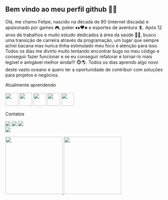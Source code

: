 
## Bem vindo ao meu perfil github 👋👋


 Olá, me chamo Felipe, nascido na década de 80 (internet discada) e apaixonado por games :video_game:, poker :diamonds::spades::hearts::clubs: e esportes de aventura :surfer:. Após 12 anos de trabalhos e muito estudo dedicados à área da saúde :weight_lifting_man:, busco uma transição de carreira através da programação, um lugar que sempre achei bacana mas nunca tinha estimulado meu foco e atenção para isso. Todos os dias me divirto muito tentando encontrar bugs no meu código e conseguir fazer funcionar e se eu conseguir refatorar e tornar-lo mais legível e amigável melhor ainda!!! :monkey_face::earth_americas:. Todos os dias aprendo algo novo deste vasto oceano e quero ter a oportunidade de contribuir com soluções para projetos e negócios. 
  
 Atualmente aprendendo
  <br>                                                                                                                                                                   <br>
                                                                                                                                                                         <img src="https://cdn.jsdelivr.net/gh/devicons/devicon/icons/html5/html5-original.svg" width="40" height="40" />
  <img src="https://cdn.jsdelivr.net/gh/devicons/devicon/icons/javascript/javascript-original.svg" width="40" height="40" />
  <img src="https://cdn.jsdelivr.net/gh/devicons/devicon/icons/flutter/flutter-original.svg" width="40" height="40" />
  <img src="https://cdn.jsdelivr.net/gh/devicons/devicon/icons/css3/css3-original.svg" width="40" height="40" />
  <img src="https://cdn.jsdelivr.net/gh/devicons/devicon/icons/react/react-original.svg" width="40" height="40" />
          
          
   
  Contatos
  <div>

   <a href="https://instagram.com/felipe.adriano_/" target="_blank"><img src="https://img.shields.io/badge/-Instagram-%23E4405F?style=for-the-badge&logo=instagram&logoColor=white" target="_blank"></a>
   <a href = "mailto:phill_95@hotmail.com"><img src="https://img.shields.io/badge/hotmail-D14836?style=for-the-badge&logo=gmail&logoColor=white" target="_blank"></a>
   <a href="https://www.linkedin.com/in/felipe-adriano-de-couto-lucca-33a545b7/" target="_blank"><img src="https://img.shields.io/badge/-LinkedIn-%230077B5?style=for-the-badge&logo=linkedin&logoColor=white" target="_blank"></a>  
   <a href="https://facebook.com/felipe.adriano.98/" target="_blank"><img src="https://img.shields.io/badge/-facebook-%23E4405F?style=for-the-badge&logo=instagram&logoColor=white" target="_blank"></a>
   </div>
   
   <div>
   <a href="https://github.com/FelipeLucca">
   <img height="180em" src="https://github-readme-stats.vercel.app/api/top-langs/?username=FelipeLucca&layout=compact&langs_count=7&theme=dracula"/>
   <img height="180em" src="https://github-readme-stats.vercel.app/api?username=FelipeLucca&show_icons=true&theme=dracula&include_all_commits=true&count_private=true"/>
   </div>
                     
          
            
          
          
           
          
<!--
**FelipeLucca/FelipeLucca** is a ✨ _special_ ✨ repository because its `README.md` (this file) appears on your GitHub profile.

Here are some ideas to get you started:

- 🔭 I’m currently working on ...
- 🌱 I’m currently learning ...
- 👯 I’m looking to collaborate on ...
- 🤔 I’m looking for help with ...
- 💬 Ask me about ...
- 📫 How to reach me: ...
- 😄 Pronouns: ...
- ⚡ Fun fact: ...
-->
